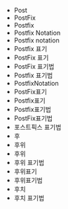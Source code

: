 ﻿- Post
- PostFix 
- Postfix 
- Postfix Notation
- Postfix notation
- Postfix 표기
- PostFix 표기
- PostFix 표기법
- Postfix 표기법
- PostfixNotation
- PostFix표기
- Postfix표기
- Postfix표기법
- PostFix표기법
- 포스트픽스 표기법
- 후
- 후위
- 후위
- 후위 표기법
- 후위표기
- 후위표기법
- 후치
- 후치 표기법
